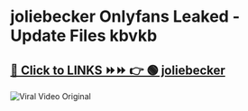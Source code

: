 
 # joliebecker Onlyfans Leaked - Update Files kbvkb

## <h2><a href="https://clipsfans.com/joliebecker&ref=git">🔗 Click to LINKS ⏩⏩ 👉 🟢 joliebecker </a></h2>

<a href="https://clipsfans.com/joliebecker&ref=git" rel="nofollow" data-target="animated-image.originalLink"><img src="https://i.ibb.co.com/xMMVF88/686577567.gif" alt="Viral Video Original" style="max-width: 100%; display: inline-block;" data-target="animated-image.originalImage"></a>

